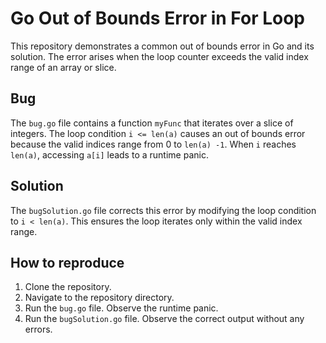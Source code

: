# Go Out of Bounds Error in For Loop
This repository demonstrates a common out of bounds error in Go and its solution. The error arises when the loop counter exceeds the valid index range of an array or slice.

## Bug
The `bug.go` file contains a function `myFunc` that iterates over a slice of integers. The loop condition `i <= len(a)` causes an out of bounds error because the valid indices range from 0 to `len(a) -1`. When `i` reaches `len(a)`, accessing `a[i]` leads to a runtime panic.

## Solution
The `bugSolution.go` file corrects this error by modifying the loop condition to `i < len(a)`. This ensures the loop iterates only within the valid index range.

## How to reproduce
1. Clone the repository.
2. Navigate to the repository directory.
3. Run the `bug.go` file. Observe the runtime panic.
4. Run the `bugSolution.go` file. Observe the correct output without any errors. 